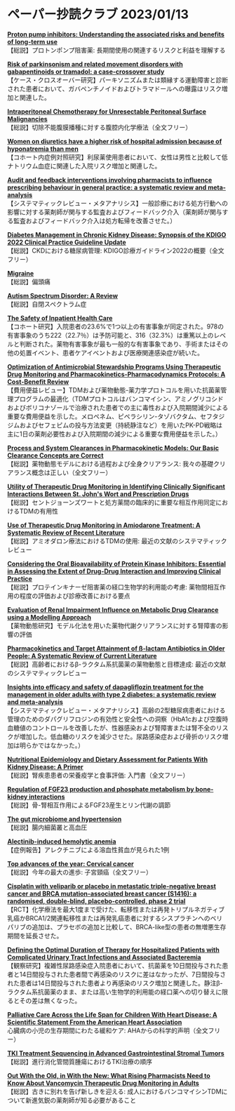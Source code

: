 # ペーパー抄読クラブ 2023/01/13

[**Proton pump inhibitors: Understanding the associated risks and benefits of long-term use**](https://pubmed.ncbi.nlm.nih.gov/36629265/)  
【総説】プロトンポンプ阻害薬: 長期間使用の関連するリスクと利益を理解する

[**Risk of parkinsonism and related movement disorders with gabapentinoids or tramadol: a case-crossover study**](https://pubmed.ncbi.nlm.nih.gov/36633384/)  
【ケース・クロスオーバー研究】パーキソニズムまたは類縁する運動障害と診断された患者において、ガバペンチノイドおよびトラマドールへの曝露はリスク増加と関連した。

[**Intraperitoneal Chemotherapy for Unresectable Peritoneal Surface Malignancies**](https://pubmed.ncbi.nlm.nih.gov/36633826/)  
【総説】切除不能腹膜播種に対する腹腔内化学療法（全文フリー）

[**Women on diuretics have a higher risk of hospital admission because of hyponatremia than men**](https://pubmed.ncbi.nlm.nih.gov/36633523/)  
【コホート内症例対照研究】利尿薬使用患者において、女性は男性と比較して低ナトリウム血症に関連した入院リスク増加と関連した。

[**Audit and feedback interventions involving pharmacists to influence prescribing behaviour in general practice: a systematic review and meta-analysis**](https://pubmed.ncbi.nlm.nih.gov/36633309/)  
【システマティックレビュー・メタアナリシス】一般診療における処方行動への影響に対する薬剤師が関与する監査およびフィードバック介入（薬剤師が関与する監査およびフィードバック介入は処方転帰を改善させた。）

[**Diabetes Management in Chronic Kidney Disease: Synopsis of the KDIGO 2022 Clinical Practice Guideline Update**](https://pubmed.ncbi.nlm.nih.gov/36623286/)  
【総説】CKDにおける糖尿病管理: KDIGO診療ガイドライン2022の概要（全文フリー）

[**Migraine**](https://pubmed.ncbi.nlm.nih.gov/36623287/)  
【総説】偏頭痛

[**Autism Spectrum Disorder: A Review**](https://pubmed.ncbi.nlm.nih.gov/36625807/)  
【総説】自閉スペクトラム症

[**The Safety of Inpatient Health Care**](https://pubmed.ncbi.nlm.nih.gov/36630622/)  
【コホート研究】入院患者の23.6%で1つ以上の有害事象が同定された。978の有害事象のうち222（22.7％）は予防可能と、316（32.3%）は重篤以上のレベルと判断された。薬物有害事象が最も一般的な有害事象であり、手術またはその他の処置イベント、患者ケアイベントおよび医療関連感染症が続いた。

[**Optimization of Antimicrobial Stewardship Programs Using Therapeutic Drug Monitoring and Pharmacokinetics-Pharmacodynamics Protocols: A Cost-Benefit Review**](https://pubmed.ncbi.nlm.nih.gov/36622029/)  
【費用便益レビュー】TDMおよび薬物動態-薬力学プロトコルを用いた抗菌薬管理プログラムの最適化（TDMプロトコルはバンコマイシン、アミノグリコシドおよびボリコナゾールで治療された患者での主に毒性および入院期間減少による重要な費用便益を示した。メロペネム、ピペラシリン-タゾバクタム、セフタジジムおよびセフェピムの投与方法変更（持続静注など）を用いたPK-PD戦略は主に1日の薬剤必要性および入院期間の減少による重要な費用便益を示した。）

[**Process and System Clearances in Pharmacokinetic Models: Our Basic Clearance Concepts are Correct**](https://pubmed.ncbi.nlm.nih.gov/36623886/)  
【総説】薬物動態モデルにおける過程および全身クリアランス: 我々の基礎クリアランス概念は正しい（全文フリー）

[**Utility of Therapeutic Drug Monitoring in Identifying Clinically Significant Interactions Between St. John's Wort and Prescription Drugs**](https://pubmed.ncbi.nlm.nih.gov/36624575/)  
【総説】セントジョーンズワートと処方薬間の臨床的に重要な相互作用同定におけるTDMの有用性

[**Use of Therapeutic Drug Monitoring in Amiodarone Treatment: A Systematic Review of Recent Literature**](https://pubmed.ncbi.nlm.nih.gov/36631415/)  
【総説】アミオダロン療法におけるTDMの使用: 最近の文献のシステマティックレビュー

[**Considering the Oral Bioavailability of Protein Kinase Inhibitors: Essential in Assessing the Extent of Drug-Drug Interaction and Improving Clinical Practice**](https://pubmed.ncbi.nlm.nih.gov/36631685/)  
【総説】プロテインキナーゼ阻害薬の経口生物学的利用能の考慮: 薬物間相互作用の程度の評価および診療改善における要点

[**Evaluation of Renal Impairment Influence on Metabolic Drug Clearance using a Modelling Approach**](https://pubmed.ncbi.nlm.nih.gov/36631686/)  
【薬物動態研究】モデル化法を用いた薬物代謝クリアランスに対する腎障害の影響の評価

[**Pharmacokinetics and Target Attainment of ß-lactam Antibiotics in Older People: A Systematic Review of Current Literature**](https://pubmed.ncbi.nlm.nih.gov/36633814/)  
【総説】高齢者におけるβ-ラクタム系抗菌薬の薬物動態と目標達成: 最近の文献のシステマティックレビュー

[**Insights into efficacy and safety of dapagliflozin treatment for the management in older adults with type 2 diabetes: a systematic review and meta-analysis**](https://pubmed.ncbi.nlm.nih.gov/36608279/)  
【システマティックレビュー・メタアナリシス】高齢の2型糖尿病患者における管理のためのダパグリフロジンの有効性と安全性への洞察（HbA1cおよび空腹時血糖値のコントロールを改善したが、性器感染および腎障害または腎不全のリスクが増加した。低血糖のリスクを減少させた。尿路感染症および骨折のリスク増加は明らかではなかった。）

[**Nutritional Epidemiology and Dietary Assessment for Patients With Kidney Disease: A Primer**](https://pubmed.ncbi.nlm.nih.gov/36610612/)  
【総説】腎疾患患者の栄養疫学と食事評価: 入門書（全文フリー）

[**Regulation of FGF23 production and phosphate metabolism by bone-kidney interactions**](https://pubmed.ncbi.nlm.nih.gov/36624273/)  
【総説】骨-腎相互作用によるFGF23産生とリン代謝の調節

[**The gut microbiome and hypertension**](https://pubmed.ncbi.nlm.nih.gov/36631562/)  
【総説】腸内細菌叢と高血圧

[**Alectinib-induced hemolytic anemia**](https://pubmed.ncbi.nlm.nih.gov/36604860/)  
【症例報告】アレクチニブによる溶血性貧血が見られた1例

[**Top advances of the year: Cervical cancer**](https://pubmed.ncbi.nlm.nih.gov/36609769/)  
【総説】今年の最大の進歩: 子宮頸癌（全文フリー）

[**Cisplatin with veliparib or placebo in metastatic triple-negative breast cancer and BRCA mutation-associated breast cancer (S1416): a randomised, double-blind, placebo-controlled, phase 2 trial**](https://pubmed.ncbi.nlm.nih.gov/36623515/)  
【RCT】化学療法を最大1度まで受けた、転移性または再発トリプルネガティブ乳癌かBRCA1/2関連転移性または再発乳癌患者に対するシスプラチンへのベリパリブの追加は、プラセボの追加と比較して、BRCA-like型の患者の無増悪生存期間を延長させた。

[**Defining the Optimal Duration of Therapy for Hospitalized Patients with Complicated Urinary Tract Infections and Associated Bacteremia**](https://pubmed.ncbi.nlm.nih.gov/36633559/)  
【観察研究】複雑性尿路感染症入院患者において、抗菌薬を10日間投与された患者と14日間投与された患者間で再感染のリスクに差はなかったが、7日間投与された患者は14日間投与された患者より再感染のリスク増加と関連した。静注β-ラクタム系抗菌薬のまま、または高い生物学的利用能の経口薬への切り替えに限るとその差は無くなった。

[**Palliative Care Across the Life Span for Children With Heart Disease: A Scientific Statement From the American Heart Association**](https://pubmed.ncbi.nlm.nih.gov/36633003/)  
心臓病の小児の生存期間にわたる緩和ケア: AHAからの科学的声明（全文フリー）

[**TKI Treatment Sequencing in Advanced Gastrointestinal Stromal Tumors**](https://pubmed.ncbi.nlm.nih.gov/36607590/)  
【総説】進行消化管間質腫瘍におけるTKI治療の順序

[**Out With the Old, in With the New: What Rising Pharmacists Need to Know About Vancomycin Therapeutic Drug Monitoring in Adults**](https://pubmed.ncbi.nlm.nih.gov/36607606/)  
【総説】古きに別れを告げ新しきを迎える: 成人におけるバンコマイシンTDMについて新進気鋭の薬剤師が知る必要があること